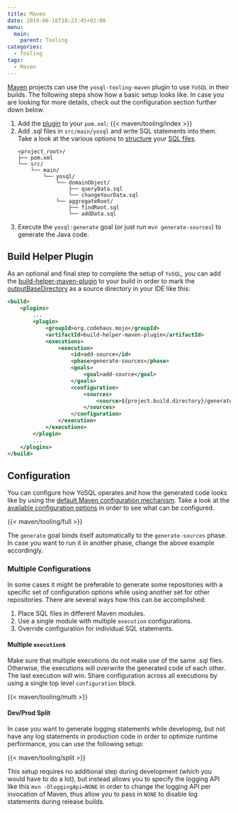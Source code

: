 ```yaml
---
title: Maven
date: 2019-06-16T18:23:45+02:00
menu:
  main:
    parent: Tooling
categories:
  - Tooling
tags:
  - Maven
---
```


[Maven](https://maven.apache.org/) projects can use the `yosql-tooling-maven` plugin to use `YoSQL` in their builds. The following steps show how a basic setup looks like. In case you are looking for more details, check out the configuration section further down below.

1. Add the [plugin](https://search.maven.org/artifact/wtf.metio.yosql.tooling/yosql-tooling-maven) to your `pom.xml`:
   {{< maven/tooling/index >}}
2. Add .sql files in `src/main/yosql` and write SQL statements into them. Take a look at the various options to [structure](/sql/structure/) your [SQL files](/sql/sql-files/).
    ```
    <project_root>/
    ├── pom.xml
    └── src/
        └── main/
            └── yosql/
                └── domainObject/
                    ├── queryData.sql
                    └── changeYourData.sql
                └── aggregateRoot/
                    ├── findRoot.sql
                    └── addData.sql
    ```
3. Execute the `yosql:generate` goal (or just run `mvn generate-sources`) to generate the Java code.

## Build Helper Plugin

As an optional and final step to complete the setup of `YoSQL`, you can add the [build-helper-maven-plugin](https://www.mojohaus.org/build-helper-maven-plugin/) to your build in order to mark the [outputBaseDirectory](/configuration/files/outputbasedirectory/) as a source directory in your IDE like this:

```xml
<build>
    <plugins>
        ...
        <plugin>
            <groupId>org.codehaus.mojo</groupId>
            <artifactId>build-helper-maven-plugin</artifactId>
            <executions>
                <execution>
                    <id>add-source</id>
                    <phase>generate-sources</phase>
                    <goals>
                        <goal>add-source</goal>
                    </goals>
                    <configuration>
                        <sources>
                            <source>${project.build.directory}/generated-sources/yosql</source>
                        </sources>
                    </configuration>
                </execution>
            </executions>
        </plugin>
        ...
    </plugins>
</build>
```

## Configuration

You can configure how YoSQL operates and how the generated code looks like by using the [default Maven configuration 
mechanism](https://maven.apache.org/guides/mini/guide-configuring-plugins.html). Take a look at the [available configuration options](/configuration/) in order to see what can be configured.

{{< maven/tooling/full >}}

The `generate` goal binds itself automatically to the `generate-sources` phase. In case you want to run it in another phase, change the above example accordingly.

### Multiple Configurations

In some cases it might be preferable to generate some repositories with a specific set of configuration options while using another set for other repositories. There are several ways how this can be accomplished:

1. Place SQL files in different Maven modules.
2. Use a single module with multiple `execution` configurations.
3. Override configuration for individual SQL statements.

#### Multiple `execution`s

Make sure that multiple executions do not make use of the same .sql files. Otherwise, the executions will overwrite 
the generated code of each other. The last execution will win. Share configuration across all executions by using a single top level `configuration` block.

{{< maven/tooling/multi >}}

#### Dev/Prod Split

In case you want to generate logging statements while developing, but not have any log statements in production code in order to optimize runtime performance, you can use the following setup:

{{< maven/tooling/split >}}

This setup requires no additional step during development (which you would have to do a lot), but instead allows you to specify the logging API like this `mvn -DloggingApi=NONE` in order to change the logging API per invocation of Maven, thus allow you to pass in `NONE` to disable log statements during release builds.
